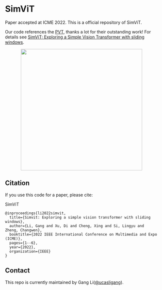# SimViT
Paper accepted at ICME 2022.
This is a official repository of SimViT.

Our code references the [PVT](https://github.com/whai362/PVT), thanks a lot for their outstanding work!
For details see [SimViT: Exploring a Simple Vision Transformer with sliding windows](https://arxiv.org/pdf/2112.13085.pdf). 
<div align="center">
  <img width="400", src="https://user-images.githubusercontent.com/46208141/159926395-496a4b1e-489a-48d4-9fc1-9c8a038a23ed.png">
</div>

## Citation
If you use this code for a paper, please cite:

SimViT
```
@inproceedings{li2022simvit,
  title={Simvit: Exploring a simple vision transformer with sliding windows},
  author={Li, Gang and Xu, Di and Cheng, Xing and Si, Lingyu and Zheng, Changwen},
  booktitle={2022 IEEE International Conference on Multimedia and Expo (ICME)},
  pages={1--6},
  year={2022},
  organization={IEEE}
}
```

## Contact

This repo is currently maintained by Gang Li([@ucasligang](https://github.com/ucasligang)).
